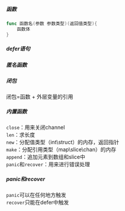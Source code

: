 ##### 函数
```go
func 函数名(参数 参数类型)(返回值类型){
    函数体
}
```
##### defer语句
##### 匿名函数
##### 闭包
闭包=函数 + 外层变量的引用

##### 内置函数
`close`：用来关闭channel<br>
`len`：求长度<br>
`new`：分配值类型（int\struct）的内存，返回指针<br>
`make`：分配引用类型（map\slice\chan）的内存<br>
`append`：追加元素到数组和slice中<br>
`panic`和`recover`：用来进行错误处理<br>

##### panic和recover
`panic`可以在任何地方触发<br>
`recover`只能在defer中触发<br>

